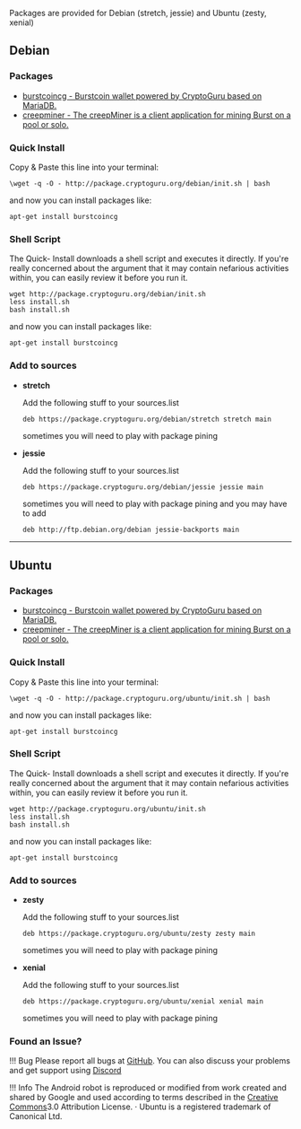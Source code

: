 Packages are provided for Debian (stretch, jessie) and Ubuntu (zesty, xenial)

## Debian

### Packages

- [burstcoincg - Burstcoin wallet powered by CryptoGuru based on MariaDB.](https://github.com/ac0v/burstcoin)
- [creepminer - The creepMiner is a client application for mining Burst on a pool or solo.](https://github.com/Creepsky/creepMiner)

### Quick Install

Copy & Paste this line into your terminal:

```
\wget -q -O - http://package.cryptoguru.org/debian/init.sh | bash
```

and now you can install packages like:

```
apt-get install burstcoincg
```

### Shell Script

The Quick- Install downloads a shell script and executes it directly. If you're really concerned about the argument that it may contain nefarious activities within, you can easily review it before you run it.

```
wget http://package.cryptoguru.org/debian/init.sh
less install.sh
bash install.sh
```

and now you can install packages like:

```
apt-get install burstcoincg
```

### Add to sources

- **stretch**

	Add the following stuff to your sources.list
	```
	deb https://package.cryptoguru.org/debian/stretch stretch main
	```
	sometimes you will need to play with package pining

- **jessie**

	Add the following stuff to your sources.list
	```
	deb https://package.cryptoguru.org/debian/jessie jessie main
	```
	sometimes you will need to play with package pining and you may have to add
	```
	deb http://ftp.debian.org/debian jessie-backports main
  ```

---

## Ubuntu

### Packages

- [burstcoincg - Burstcoin wallet powered by CryptoGuru based on MariaDB.](https://github.com/ac0v/burstcoin)
- [creepminer - The creepMiner is a client application for mining Burst on a pool or solo.](https://github.com/Creepsky/creepMiner)

### Quick Install


Copy & Paste this line into your terminal:
```
\wget -q -O - http://package.cryptoguru.org/ubuntu/init.sh | bash
```

and now you can install packages like:

```
apt-get install burstcoincg
```

### Shell Script

The Quick- Install downloads a shell script and executes it directly. If you're really concerned about the argument that it may contain nefarious activities within, you can easily review it before you run it.

```
wget http://package.cryptoguru.org/ubuntu/init.sh
less install.sh
bash install.sh
```

and now you can install packages like:

```
apt-get install burstcoincg
```

### Add to sources


- **zesty**

	Add the following stuff to your sources.list
	```
	deb https://package.cryptoguru.org/ubuntu/zesty zesty main
	```
	sometimes you will need to play with package pining

- **xenial**

	Add the following stuff to your sources.list
	```
	deb https://package.cryptoguru.org/ubuntu/xenial xenial main
	```
	sometimes you will need to play with package pining


### Found an Issue?


!!! Bug
	Please report all bugs at [GitHub](https://github.com/PoC-Consortium/burstcoin/issues). You can also discuss your problems and get support using [Discord](https://discord.gg/NKXGM6N)

!!! Info
	The Android robot is reproduced or modified from work created and shared by Google and used according to terms described in the [Creative Commons](https://creativecommons.org/licenses/by/3.0/)3.0 Attribution License. &middot; Ubuntu is a registered trademark of Canonical Ltd.
